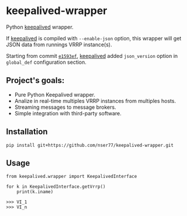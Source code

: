 # keepalived-wrapper
Python [keepalived](https://github.com/acassen/keepalived) wrapper.

If [keepalived](https://github.com/acassen/keepalived) is compiled with ```--enable-json``` option, this wrapper will get JSON data from runnings VRRP instance(s).

Starting from commit [```e1593ef```](https://github.com/acassen/keepalived/commit/e1593effaf4395e208947897d9fb0adaee484eae), [keepalived](https://github.com/acassen/keepalived) added ```json_version``` option in ```global_def``` configuration section.

## Project's goals:
- Pure Python Keepalived wrapper.
- Analize in real-time multiples VRRP instances from multiples hosts.
- Streaming messages to message brokers.
- Simple integration with third-party software.

## Installation
```
pip install git+https://github.com/nser77/keepalived-wrapper.git
```

## Usage
```
from keepalived.wrapper import KeepalivedInterface

for k in KeepalivedInterface.getVrrp()
    print(k.iname)
    
>>> VI_1
>>> VI_n
```
